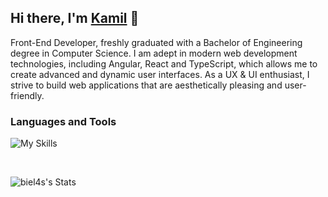 ## Hi there, I'm [Kamil](https://kamilbielawski.netlify.app) 👋
Front-End Developer, freshly graduated with a Bachelor of Engineering degree in Computer Science. I am adept in modern web development technologies, including Angular, React and TypeScript, which allows me to create advanced and dynamic user interfaces. As a UX & UI enthusiast, I strive to build web applications that are aesthetically pleasing and user-friendly.

### Languages and Tools

![My Skills](https://skillicons.dev/icons?i=html,css,js,typescript,angular,rxjs,react,scss,bootstrap,git,github,gitlab,firebase,figma,ps,webstorm&perline=8)

&nbsp;

![biel4s's Stats](https://github-readme-stats.vercel.app/api?username=biel4s&theme=tokyonight&show_icons=true&count_private=true&rank_icon=github)

<!--
**biel4s/biel4s** is a ✨ _special_ ✨ repository because its `README.md` (this file) appears on your GitHub profile.

Here are some ideas to get you started:

- 🔭 I’m currently working on ...
- 🌱 I’m currently learning ...
- 👯 I’m looking to collaborate on ...
- 🤔 I’m looking for help with ...
- 💬 Ask me about ...
- 📫 How to reach me: ...
- 😄 Pronouns: ...
- ⚡ Fun fact: ...
-->
